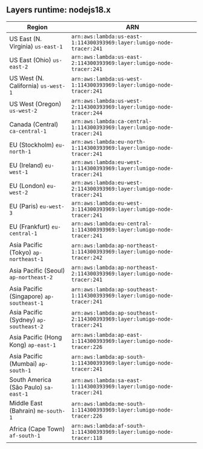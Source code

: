 Layers runtime: nodejs18.x
----
| Region | ARN |
| --- | --- |
|US East (N. Virginia)  `us-east-1`|`arn:aws:lambda:us-east-1:114300393969:layer:lumigo-node-tracer:241`|
|US East (Ohio)  `us-east-2`|`arn:aws:lambda:us-east-2:114300393969:layer:lumigo-node-tracer:241`|
|US West (N. California)  `us-west-1`|`arn:aws:lambda:us-west-1:114300393969:layer:lumigo-node-tracer:241`|
|US West (Oregon)  `us-west-2`|`arn:aws:lambda:us-west-2:114300393969:layer:lumigo-node-tracer:244`|
|Canada (Central)  `ca-central-1`|`arn:aws:lambda:ca-central-1:114300393969:layer:lumigo-node-tracer:241`|
|EU (Stockholm)  `eu-north-1`|`arn:aws:lambda:eu-north-1:114300393969:layer:lumigo-node-tracer:241`|
|EU (Ireland)  `eu-west-1`|`arn:aws:lambda:eu-west-1:114300393969:layer:lumigo-node-tracer:241`|
|EU (London)  `eu-west-2`|`arn:aws:lambda:eu-west-2:114300393969:layer:lumigo-node-tracer:241`|
|EU (Paris)  `eu-west-3`|`arn:aws:lambda:eu-west-3:114300393969:layer:lumigo-node-tracer:241`|
|EU (Frankfurt)  `eu-central-1`|`arn:aws:lambda:eu-central-1:114300393969:layer:lumigo-node-tracer:241`|
|Asia Pacific (Tokyo)  `ap-northeast-1`|`arn:aws:lambda:ap-northeast-1:114300393969:layer:lumigo-node-tracer:242`|
|Asia Pacific (Seoul)  `ap-northeast-2`|`arn:aws:lambda:ap-northeast-2:114300393969:layer:lumigo-node-tracer:241`|
|Asia Pacific (Singapore)  `ap-southeast-1`|`arn:aws:lambda:ap-southeast-1:114300393969:layer:lumigo-node-tracer:241`|
|Asia Pacific (Sydney)  `ap-southeast-2`|`arn:aws:lambda:ap-southeast-2:114300393969:layer:lumigo-node-tracer:241`|
|Asia Pacific (Hong Kong)  `ap-east-1`|`arn:aws:lambda:ap-east-1:114300393969:layer:lumigo-node-tracer:226`|
|Asia Pacific (Mumbai)  `ap-south-1`|`arn:aws:lambda:ap-south-1:114300393969:layer:lumigo-node-tracer:241`|
|South America (São Paulo)  `sa-east-1`|`arn:aws:lambda:sa-east-1:114300393969:layer:lumigo-node-tracer:241`|
|Middle East (Bahrain)  `me-south-1`|`arn:aws:lambda:me-south-1:114300393969:layer:lumigo-node-tracer:226`|
|Africa (Cape Town)  `af-south-1`|`arn:aws:lambda:af-south-1:114300393969:layer:lumigo-node-tracer:118`|
